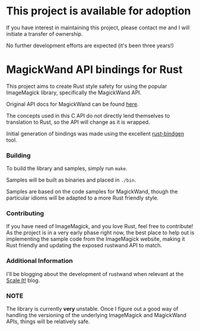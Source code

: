 # This project is available for adoption
If you have interest in maintaining this project, please contact me and I will initiate a transfer of ownership.

No further development efforts are expected (it's been three years!)

# MagickWand API bindings for Rust

This project aims to create Rust style safety for using the
popular ImageMagick library, specifically the MagickWand API.

Original API docs for MagickWand can be found [here](http://www.imagemagick.org/script/magick-wand.php).

The concepts used in this C API do not directly lend themselves
to translation to Rust, so the API will change as it is wrapped.


Initial generation of bindings was made using the excellent [rust-bindgen](https://github.com/crabtw/rust-bindgen) tool.

### Building

To build the library and samples, simply run `make`.

Samples will be built as binaries and placed in `./bin`.

Samples are based on the code samples for MagickWand, though
the particular idioms will be adapted to a more Rust friendly
style.

### Contributing

If you have need of ImageMagick, and you love Rust, feel 
free to contribute! As the project is in a very early phase
right now, the best place to help out is implementing the
sample code from the ImageMagick website, making it Rust 
friendly and updating the exposed rustwand API to match.

### Additional Information

I'll be blogging about the development of rustwand when
relevant at the [Scale It!](http://www.dahlgren.so) blog.

### NOTE

The library is currently **very** unstable. Once I figure out
a good way of handling the versioning of the underlying ImageMagick
and MagickWand APIs, things will be relatively safe.
